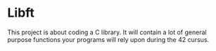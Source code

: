 # Libft
This project is about coding a C library.
It will contain a lot of general purpose functions your programs will rely upon during the 42 cursus.
